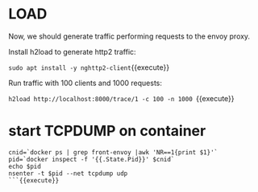 # LOAD
Now, we should generate traffic performing requests to the envoy proxy.

Install h2load to generate http2 traffic:

`sudo apt install -y nghttp2-client`{{execute}}

Run traffic with 100 clients and 1000 requests:

`h2load http://localhost:8000/trace/1 -c 100 -n 1000 `{{execute}}


# start TCPDUMP on container

```
cnid=`docker ps | grep front-envoy |awk 'NR==1{print $1}'`
pid=`docker inspect -f '{{.State.Pid}}' $cnid`
echo $pid
nsenter -t $pid --net tcpdump udp
```{{execute}}
